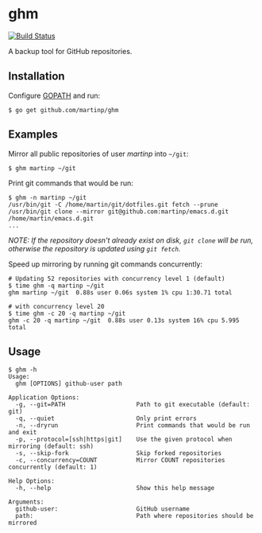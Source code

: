# ghm

[![Build Status](https://travis-ci.org/mpolden/ghm.svg)](https://travis-ci.org/mpolden/ghm)

A backup tool for GitHub repositories.

## Installation

Configure [GOPATH](https://golang.org/doc/code.html#GOPATH) and run:

    $ go get github.com/martinp/ghm

## Examples

Mirror all public repositories of user *martinp* into `~/git`:

    $ ghm martinp ~/git

Print git commands that would be run:

    $ ghm -n martinp ~/git
    /usr/bin/git -C /home/martin/git/dotfiles.git fetch --prune
    /usr/bin/git clone --mirror git@github.com:martinp/emacs.d.git /home/martin/emacs.d.git
    ...

*NOTE: If the repository doesn't already exist on disk, `git clone` will be run,
otherwise the repository is updated using `git fetch`.*

Speed up mirroring by running git commands concurrently:

    # Updating 52 repositories with concurrency level 1 (default)
    $ time ghm -q martinp ~/git
    ghm martinp ~/git  0.88s user 0.06s system 1% cpu 1:30.71 total

    # with concurrency level 20
    $ time ghm -c 20 -q martinp ~/git
    ghm -c 20 -q martinp ~/git  0.88s user 0.13s system 16% cpu 5.995 total

## Usage
```
$ ghm -h
Usage:
  ghm [OPTIONS] github-user path

Application Options:
  -g, --git=PATH                    Path to git executable (default: git)
  -q, --quiet                       Only print errors
  -n, --dryrun                      Print commands that would be run and exit
  -p, --protocol=[ssh|https|git]    Use the given protocol when mirroring (default: ssh)
  -s, --skip-fork                   Skip forked repositories
  -c, --concurrency=COUNT           Mirror COUNT repositories concurrently (default: 1)

Help Options:
  -h, --help                        Show this help message

Arguments:
  github-user:                      GitHub username
  path:                             Path where repositories should be mirrored
```
